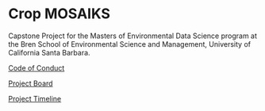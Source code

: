 # Crop MOSAIKS

Capstone Project for the Masters of Environmental Data Science program at the Bren School of Environmental Science and Management, University of California Santa Barbara. 

[Code of Conduct](https://github.com/cropmosaiks/.github/blob/main/CODE_OF_CONDUCT.md)

[Project Board](https://github.com/orgs/cropmosaiks/projects/1)

[Project Timeline](https://github.com/cropmosaiks/.github/issues/1)

